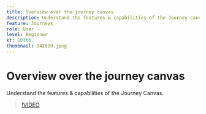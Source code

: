 ```yaml
---
title: Overview over the journey canvas
description: Understand the features & capabilities of the Journey Canvas.
feature: Journeys
role: User
level: Beginner
kt: 10166
thumbnail: 342099.jpeg
---
```


# Overview over the journey canvas

Understand the features & capabilities of the Journey Canvas.

>[!VIDEO](https://video.tv.adobe.com/v/342099?quality=12&learn=on)
